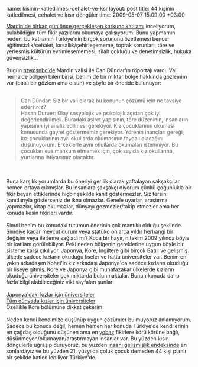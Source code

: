 name: kisinin-katledilmesi-cehalet-ve-ksr
layout: post
title: 44 kişinin katledilmesi, cehalet ve kısır döngüler
time: 2009-05-07 15:09:00 +03:00

<a href="http://www.ntvmsnbc.com/id/24963470/">Mardin'de birkaç gün önce gerçekleşen korkunç katliamı</a> inceliyorum, bulabildiğim tüm fikir yazılarını okumaya çalışıyorum. Bunu yapmamın nedeni bu katliamın Türkiye'nin birçok sorununu özetlemesi bence; eğitimsizlik/cehalet, kırsallık/şehirleşememe, toprak sorunları, töre ve yerleşmiş kültürün evrimleşememesi, silah çokluğu ve denetimsizlik, hukuka güvensizlik...<br /><br />Bugün <a href="http://www.ntvmsnbc.com/id/24964241/">ntvmsnbc'de</a> Mardin valisi ile Can Dündar'ın röportajı vardı. Vali herhalde bölgeyi bilen birisi, benim de bir miktar bölge hakkında gözlemim var (batılı bir gözlem ama olsun) ve şöyle bir öneride bulunuyor:<br /><br /><blockquote>Can Dündar: Siz bir vali olarak bu konunun çözümü için ne tavsiye edersiniz?<br />Hasan Duruer: Olay sosyolojik ve psikolojik açıdan çok iyi değerlendirilmeli. Buradaki aşiret yapısının, töre düzeninin, insanların yapısının iyi analiz edilmesi gerekiyor. Kız çocuklarının okuması konusunda gayret göstermemiz gerekiyor. Yörenin inançları gereği, kız çocuklarının ayrı okullarda okumasının faydalı olacağını düşünüyorum. Erkeklerle aynı okullarda okumaları istenmiyor. Bu çocukları eve mahkum etmemek için, çok sayıda kız okullarına, yurtlarına ihtiyacımız olacaktır.</blockquote><br /><br />Buna karşılık yorumlarda bu öneriyi gerilik olarak yaftalayan şakşakçılar hemen ortaya çıkmışlar. Bu insanlara şakşakçı diyorum çünkü çoğunlukla bir fikir beyan ettiklerinde hiçbir şekilde kanıt göstermezler. Siz tersini kanıtlarıyla gösterseniz de ikna olmazlar. Genele uyarlar, araştırma yapmazlar, kitap okumazlar, dünyayı gezmezler/takip etmezler ama her konuda kesin fikirleri vardır.<br /><br />Şimdi benim bu konudaki tutumun önerinin çok mantıklı olduğu şeklinde. Şimdiye kadar mevcut durum veya statüko onlarca yıldır herhangi bir değişim veya ilerleme sağladı mı? Koca bir hayır, nitekim 2009 yılında böyle bir katliam görülebiliyor. Peki neden bölgenin gereklerine uygun böyle bir sisteme karşı çıkılıyor. Japonya, Kore, İngiltere gibi birçok Batılı ve gelişmiş ülkede sadece kızların okuduğu liseler ve hatta üniversiteler var. Benim en yakın arkadaşım Kohei'in kız arkadaşı Japonya'da sadece kızların okuduğu bir liseye gitmiş. Kore ve Japonya gibi muhafazakar ülkelerde kızların okuduğu üniversiteler çok miktarda bulunmaktalar. Bunun konuda daha fazla bilgi alabileceğiniz viki sayfaları şunlar:<br /><br /><a href="http://en.wikipedia.org/wiki/List_of_current_and_historical_women%27s_universities_and_colleges_in_Japan">Japonya'daki kızlar için üniversiteler</a><br /><a href="http://en.wikipedia.org/wiki/List_of_current_and_historical_women%27s_universities_and_colleges#South_Korea">Tüm dünyada kızlar için üniversiteler</a> <br />Özellikle Kore bölümüne dikkat çekerim.<br /><br />Neden kendi kendimize düşünüp uygun çözümler bulmuyoruz anlamıyorum. Sadece bu konuda değil, hemen hemen her konuda Türkiye'de kendilerinin en çağdaş olduğunu düşünen ama en <a href="http://http://www.tdk.gov.tr/TR/SozBul.aspx?F6E10F8892433CFFAAF6AA849816B2EF4376734BED947CDE&Kelime=yobaz">yobaz</a> fikirlere körü körüne bağlı, düşünmeyen/okumayan/araştırmayan insanlar var. Bu yüzden kısır döngülerle uğraşıp duruyoruz, bu yüzden <a href="http://en.wikipedia.org/wiki/List_of_countries_by_Human_Development_Index">insani gelişmişlik endeksinde</a> en sonlardayız ve bu yüzden 21. yüzyılda çoluk çocuk demeden 44 kişi planlı bir şekilde katledilebiliyor Türkiye'de.

